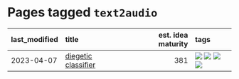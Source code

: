 # Pages tagged `text2audio`

|last_modified|title|est. idea maturity|tags
|:---|:---|---:|:---|
|2023-04-07|[diegetic classifier](../diegetic-classifier.md)|381|[![](https://img.shields.io/badge/tag-audio-e839f4)](../tags/audio.md) [![](https://img.shields.io/badge/tag-classification-b08442)](../tags/classification.md) [![](https://img.shields.io/badge/tag-experimental-6013c8)](../tags/experimental.md) [![](https://img.shields.io/badge/tag-text2audio-e6ab9)](../tags/text2audio.md)|